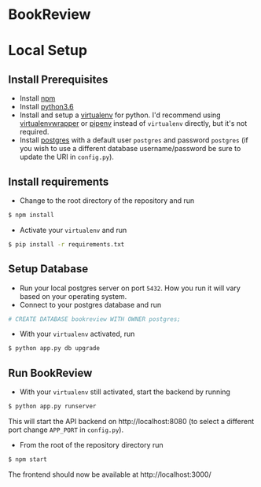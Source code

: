 BookReview
==========

# Local Setup

## Install Prerequisites

- Install [npm](https://docs.npmjs.com/getting-started/installing-node)
- Install [python3.6](https://www.python.org/downloads/release/latest)
- Install and setup a [virtualenv](https://packaging.python.org/guides/installing-using-pip-and-virtualenv/) for python.
  I'd recommend using [virtualenvwrapper](http://virtualenvwrapper.readthedocs.io/en/latest/command_ref.html) or [pipenv](https://docs.pipenv.org/) instead of `virtualenv` directly, but it's not required.
- Install [postgres](https://www.postgresql.org/download/) with a default user `postgres` and password `postgres` (if you wish to use a different database username/password be sure to update the URI in `config.py`).

## Install requirements
- Change to the root directory of the repository and run
```bash
$ npm install
```
- Activate your `virtualenv` and run
```bash
$ pip install -r requirements.txt
```

## Setup Database
- Run your local postgres server on port `5432`. How you run it will vary based on your operating system.
- Connect to your postgres database and run
```bash
# CREATE DATABASE bookreview WITH OWNER postgres;
```
- With your `virtualenv` activated, run
```bash
$ python app.py db upgrade
```

## Run BookReview
- With your `virtualenv` still activated, start the backend by running
```bash
$ python app.py runserver
```
  This will start the API backend on http://localhost:8080 (to select a different port change `APP_PORT` in `config.py`).
- From the root of the repository directory run
```bash
$ npm start
```
  The frontend should now be available at http://localhost:3000/